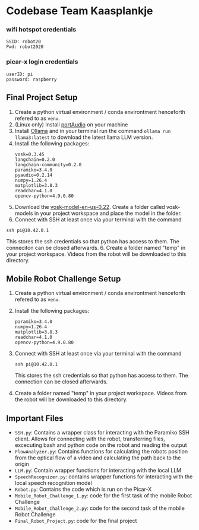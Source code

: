 # Codebase Team Kaasplankje

### wifi hotspot credentials
```
SSID: robot20
Pwd: robot2020
```

### picar-x login credentials
```
userID: pi
password: raspberry
```

## Final Project Setup
1. Create a python virtual environment / conda environtment henceforth refered to as `venv`.
2. (Linux only) Install [portAudio](https://files.portaudio.com/) on your machine
3. Install [Ollama](https://ollama.com/) and in your terminal run the command  `ollama run llama3:latest` to download the latest llama LLM version.
3. Install the following packages:
   ```
   vosk=0.3.45
   langchain=0.2.0
   langchain-community=0.2.0
   paramiko=3.4.0
   pyaudio=0.2.14
   numpy=1.26.4
   matplotlib=3.8.3
   readchar=4.1.0
   opencv-python=4.9.0.80
   ```
4. Download the  [vosk-model-en-us-0.22](https://alphacephei.com/vosk/models). Create a folder called vosk-models in your project workspace and place the model in the folder.
5. Connect with SSH at least once via your terminal with the command
```
ssh pi@10.42.0.1 
```
This stores the ssh credentials so that python has access to them. The conneciton can be closed afterwards.
6. Create a folder named "temp" in your project workspace. Videos from the robot will be downloaded to this directory.

## Mobile Robot Challenge Setup
1. Create a python virtual environment / conda environtment henceforth refered to as `venv`.
2. Install the following packages:
   ```
   paramiko=3.4.0
   numpy=1.26.4
   matplotlib=3.8.3
   readchar=4.1.0
   opencv-python=4.9.0.80
   ```
3. Connect with SSH at least once via your terminal with the command
   ```
   ssh pi@10.42.0.1 
   ```
   This stores the ssh credentials so that python has access to them. The connection can be closed afterwards.

4. Create a folder named "temp" in your project workspace. Videos from the robot will be downloaded to this directory.


## Important Files
- `SSH.py`: Contains a wrapper class for interacting with the Paramiko SSH client.
Allows for connecting with the robot, transferring files, excecuting bash and
python code on the robot and reading the output
- `FlowAnalyzer.py`: Contains functions for calculating the robots position from
the optical flow of a video and calculating the path back to the origin
- `LLM.py`: Contain wrapper functions for interacting with the local LLM
- `SpeechRecognizer.py`: contains wrapper functions for interacting with the local speech recognition model
- `Robot.py`: Contains the code which is run on the Picar-X
- `Mobile_Robot_Challenge_1.py`: code for the first task of the mobile Robot Challenge
- `Mobile_Robot_Challenge_2.py`: code for the second task of the mobile Robot Challenge
- `Final_Robot_Project.py`: code for the final project 





